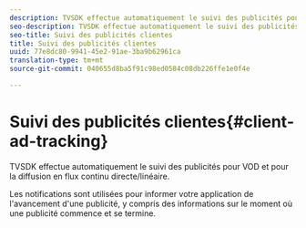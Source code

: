 ```yaml
---
description: TVSDK effectue automatiquement le suivi des publicités pour VOD et pour la diffusion en flux continu directe/linéaire.
seo-description: TVSDK effectue automatiquement le suivi des publicités pour VOD et pour la diffusion en flux continu directe/linéaire.
seo-title: Suivi des publicités clientes
title: Suivi des publicités clientes
uuid: 77e8dc80-9941-45e2-91ae-3ba9b62961ca
translation-type: tm+mt
source-git-commit: 040655d8ba5f91c98ed0584c08db226ffe1e0f4e

---
```



# Suivi des publicités clientes{#client-ad-tracking}

TVSDK effectue automatiquement le suivi des publicités pour VOD et pour la diffusion en flux continu directe/linéaire.

Les notifications sont utilisées pour informer votre application de l&#39;avancement d&#39;une publicité, y compris des informations sur le moment où une publicité commence et se termine.
